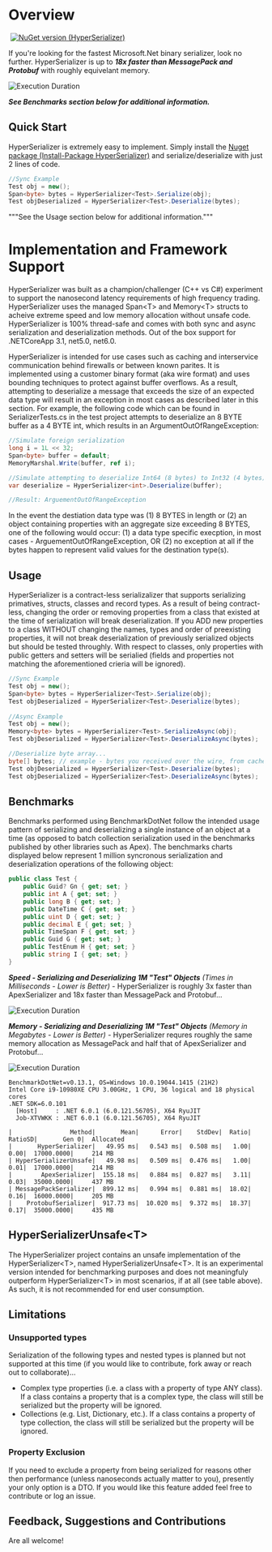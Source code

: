 # Overview
![]()
[![NuGet version (HyperSerializer)](https://img.shields.io/badge/nuget-v1.0.10-blue?style=flat-square)](https://www.nuget.org/packages/HyperSerializer/)

If you're looking for the fastest Microsoft.Net binary serializer, look no further.  HyperSerializer is up to ***18x faster than MessagePack and Protobuf*** with roughly equivelant memory.

![Execution Duration](https://github.com/Hyperlnq/HyperSerializer/blob/main/BenchmarkAssets/Time.png)

***See Benchmarks section below for additional information.***

## Quick Start

HyperSerializer is extremely easy to implement.  Simply install the [Nuget package (Install-Package HyperSerializer)](https://www.nuget.org/packages/HyperSerializer/) and serialize/deserialize with just 2 lines of code.

```csharp
//Sync Example
Test obj = new();
Span<byte> bytes = HyperSerializer<Test>.Serialize(obj);
Test objDeserialized = HyperSerializer<Test>.Deserialize(bytes);
```
 """See the Usage section below for additional information."""
 
# Implementation and Framework Support
HyperSerializer was built as a champion/challenger (C++ vs C#) experiment to support the nanosecond latency requirements of high frequency trading.  HyperSerializer uses the managed Span\<T\> and Memory\<T\> structs to acheive extreme speed and low memory allocation without unsafe code.  HyperSerializer is 100% thread-safe and comes with both sync and async serialization and deserialization methods.  Out of the box support for .NETCoreApp 3.1, net5.0, net6.0.
    
HyperSerializer is intended for use cases such as caching and interservice communication behind firewalls or between known parites.  It is implemented using a customer binary format (aka wire format) and uses bounding techniques to protect against buffer overflows.  As a result, attempting to deserialize a message that exceeds the size of an expected data type will result in an exception in most cases as described later in this section.  For example, the following code which can be found in SerializerTests.cs in the test project attempts to deserialize an 8 BYTE buffer as a 4 BYTE int, which results in an ArgumentOutOfRangeException:

```csharp
//Simulate foreign serialization
long i = 1L << 32;
Span<byte> buffer = default;
MemoryMarshal.Write(buffer, ref i);

//Simulate attempting to deserialize Int64 (8 bytes) to Int32 (4 bytes)
var deserialize = HyperSerializer<int>.Deserialize(buffer);

//Result: ArguementOutOfRangeException
```
In the event the destiation data type was (1) 8 BYTES in length or (2) an object containing properties with an aggregate size exceeding 8 BYTES, one of the following would occur: (1) a data type specific execption, in most cases - ArguementOutOfRangeException, OR (2) no exception at all if the bytes happen to represent valid values for the destination type(s).

## Usage
HyperSerializer is a contract-less serializalizer that supports serializing primatives, structs, classes and record types.  As a result of being contract-less, changing the order or removing properties from a class that existed at the time of serialization will break deserialization.  If you ADD new properties to a class WITHOUT changing the names, types and order of preexisting properties, it will not break deserialization of previously serialized objects but should be tested throughly.  With respect to classes, only properties with public getters and setters will be serialied (fields and properties not matching the aforementioned crieria will be ignored).

```csharp
//Sync Example
Test obj = new();
Span<byte> bytes = HyperSerializer<Test>.Serialize(obj);
Test objDeserialized = HyperSerializer<Test>.Deserialize(bytes);
    
//Async Example
Test obj = new();
Memory<byte> bytes = HyperSerializer<Test>.SerializeAsync(obj);
Test objDeserialized = HyperSerializer<Test>.DeserializeAsync(bytes);

//Deserialize byte array...
byte[] bytes; // example - bytes you received over the wire, from cache etc...
Test objDeserialized = HyperSerializer<Test>.Deserialize(bytes);
Test objDeserialized = HyperSerializer<Test>.DeserializeAsync(bytes);
```
## Benchmarks
Benchmarks performed using BenchmarkDotNet follow the intended usage pattern of serializing and deserializing a single instance of an object at a time (as opposed to batch collection serialization used in the benchmarks published by other libraries such as Apex).  The benchmarks charts displayed below represent 1 million syncronous serialization and deserialization operations of the following object:

```csharp
public class Test {
    public Guid? Gn { get; set; }
    public int A { get; set; }
    public long B { get; set; }
    public DateTime C { get; set; }
    public uint D { get; set; }
    public decimal E { get; set; }
    public TimeSpan F { get; set; }
    public Guid G { get; set; }
    public TestEnum H { get; set; }
    public string I { get; set; }
}
```
***Speed - Serializing and Deserializing 1M "Test" Objects***
_(Times in Milliseconds - Lower is Better)_ - HyperSerializer is roughly 3x faster than ApexSerializer and 18x faster than MessagePack and Protobuf...

![Execution Duration](https://github.com/Hyperlnq/HyperSerializer/blob/main/BenchmarkAssets/Time.png)

***Memory - Serializing and Deserializing 1M "Test" Objects***
_(Memory in Megabytes - Lower is Better)_ - HyperSerializer requres roughly the same memory allocation as MessagePack and half that of ApexSerializer and Protobuf...
    
![Execution Duration](https://github.com/Hyperlnq/HyperSerializer/blob/main/BenchmarkAssets/Space.png)

```
BenchmarkDotNet=v0.13.1, OS=Windows 10.0.19044.1415 (21H2)
Intel Core i9-10980XE CPU 3.00GHz, 1 CPU, 36 logical and 18 physical cores
.NET SDK=6.0.101
  [Host]     : .NET 6.0.1 (6.0.121.56705), X64 RyuJIT
  Job-XTVWKK : .NET 6.0.1 (6.0.121.56705), X64 RyuJIT

|                Method|       Mean|      Error|    StdDev|  Ratio|  RatioSD|       Gen 0|  Allocated
|       HyperSerializer|   49.95 ms|   0.543 ms|  0.508 ms|   1.00|     0.00|  17000.0000|     214 MB
| HyperSerializerUnsafe|   49.98 ms|   0.509 ms|  0.476 ms|   1.00|     0.01|  17000.0000|     214 MB
|        ApexSerializer|  155.18 ms|   0.884 ms|  0.827 ms|   3.11|     0.03|  35000.0000|     437 MB
| MessagePackSerializer|  899.12 ms|   0.994 ms|  0.881 ms|  18.02|     0.16|  16000.0000|     205 MB
|    ProtobufSerializer|  917.73 ms|  10.020 ms|  9.372 ms|  18.37|     0.17|  35000.0000|     435 MB
```
## HyperSerializerUnsafe\<T\>
The HyperSerializer project contains an unsafe implementation of the HyperSerializer\<T\>, named HyperSerializerUnsafe\<T\>.  It is an experimental version intended for benchmarking purposes and does not meaningfuly outperform HyperSerializer\<T\> in most scenarios, if at all (see table above).  As such, it is not recommended for end user consumption.

## Limitations 
### Unsupported types
Serialization of the following types and nested types is planned but not supported at this time (if you would like to contribute, fork away or reach out to collaborate)...

- Complex type properties (i.e. a class with a property of type ANY class).  If a class contains a property that is a complex type, the class will still be serialized but the property will be ignored.
- Collections (e.g. List, Dictionary, etc.). If a class contains a property of type collection, the class will still be serialized but the property will be ignored.

### Property Exclusion
If you need to exclude a property from being serialized for reasons other then performance (unless nanoseconds actually matter to you), presently your only option is a DTO.  If you would like this feature added feel free to contribute or log an issue.
    
## Feedback, Suggestions and Contributions
Are all welcome!
